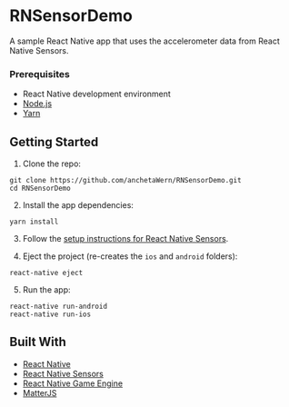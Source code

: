 # RNSensorDemo
A sample React Native app that uses the accelerometer data from React Native Sensors.

### Prerequisites

-   React Native development environment
-   [Node.js](https://nodejs.org/en/)
-   [Yarn](https://yarnpkg.com/en/)

## Getting Started

1.  Clone the repo:

```
git clone https://github.com/anchetaWern/RNSensorDemo.git
cd RNSensorDemo
```

2.  Install the app dependencies:

```
yarn install
```

3. Follow the [setup instructions for React Native Sensors](https://react-native-sensors.github.io/docs/Installation.html).

4.  Eject the project (re-creates the `ios` and `android` folders):

```
react-native eject
```

5.  Run the app:

```
react-native run-android
react-native run-ios
```

## Built With

-   [React Native](http://facebook.github.io/react-native/)
-   [React Native Sensors](https://react-native-sensors.github.io/)
-   [React Native Game Engine](https://github.com/bberak/react-native-game-engine)
-   [MatterJS](http://brm.io/matter-js/)
